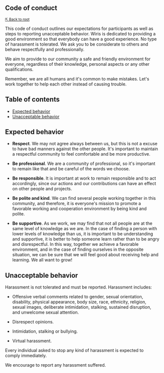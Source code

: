 ## Code of conduct

<small>[⇱ Back to root](../README.md)</small>

This code of conduct outlines our expectations for participants as well as steps to reporting unacceptable behavior. Wiris is dedicated to providing a good environment so that everybody can have a good experience. No type of harassment is tolerated. We ask you to be considerate to others and behave respectfully and professionally.

We aim to provide to our community a safe and friendly environment for everyone, regardless of their knowledge, personal aspects or any other qualifications.

Remember, we are all humans and it's common to make mistakes. Let's work together to help each other instead of causing trouble.

## Table of contents

- [Expected behavior](#expected-behavior)
- [Unacceptable behavior](#unacceptable-behavior)

## Expected behavior

 - **Respect**. We may not agree always between us, but this is not a excuse to have bad manners against the other people. It's important to maintain a respectful community to feel comfortable and be more productive.

 - **Be professional**. We are a community of professional, so it's important to remain like that and be careful of the words we choose.

 - **Be responsible**. It is important at work to remain responsible and to act accordingly, since our actions and our contributions can have an effect on other people and projects.

 - **Be polite and kind**. We can find several people working together in this community, and therefore, it is everyone's mission to promote a favorable working and cooperation environment by being kind and polite.
  
 - **Be supportive**. As we work, we may find that not all people are at the same level of knowledge as we are. In the case of finding a person with lower levels of knowledge than us, it is important to be understanding and supportive, it is better to help someone learn rather than to be angry and disrespectful. In this way, together we achieve a favorable environment, and in the case of finding ourselves in the opposite situation, we can be sure that we will feel good about receiving help and learning. We all want to grow!

## Unacceptable behavior

Harassment is not tolerated and must be reported. Harassment includes:

- Offensive verbal comments related to gender, sexual orientation, disability, physical appearance, body size, race, ethnicity, religion, sexual images, deliberate intimidation, stalking, sustained disruption, and unwelcome sexual attention.

- Disrespect opinions.

- Intimidation, stalking or bullying.

- Virtual harassment.

Every individual asked to stop any kind of harassment is expected to comply immediately.

We encourage to report any harassment suffered.
